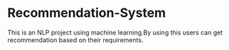 # Recommendation-System
This is an NLP project using machine learning.By using this users can get recommendation based on their requirements.
